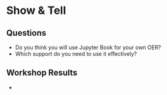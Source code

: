 # Show & Tell

## Questions
- Do you think you will use Jupyter Book for your own OER?
- Which support do you need to use it effectively?

## Workshop Results

- 
